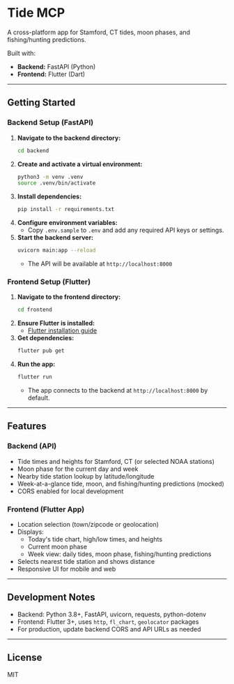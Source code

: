 # Tide MCP

A cross-platform app for Stamford, CT tides, moon phases, and fishing/hunting predictions.

Built with:
- **Backend:** FastAPI (Python)
- **Frontend:** Flutter (Dart)

---

## Getting Started

### Backend Setup (FastAPI)

1. **Navigate to the backend directory:**
   ```bash
   cd backend
   ```
2. **Create and activate a virtual environment:**
   ```bash
   python3 -m venv .venv
   source .venv/bin/activate
   ```
3. **Install dependencies:**
   ```bash
   pip install -r requirements.txt
   ```
4. **Configure environment variables:**
   - Copy `.env.sample` to `.env` and add any required API keys or settings.
5. **Start the backend server:**
   ```bash
   uvicorn main:app --reload
   ```
   - The API will be available at `http://localhost:8000`

### Frontend Setup (Flutter)

1. **Navigate to the frontend directory:**
   ```bash
   cd frontend
   ```
2. **Ensure Flutter is installed:**
   - [Flutter installation guide](https://docs.flutter.dev/get-started/install)
3. **Get dependencies:**
   ```bash
   flutter pub get
   ```
4. **Run the app:**
   ```bash
   flutter run
   ```
   - The app connects to the backend at `http://localhost:8000` by default.

---

## Features

### Backend (API)
- Tide times and heights for Stamford, CT (or selected NOAA stations)
- Moon phase for the current day and week
- Nearby tide station lookup by latitude/longitude
- Week-at-a-glance tide, moon, and fishing/hunting predictions (mocked)
- CORS enabled for local development

### Frontend (Flutter App)
- Location selection (town/zipcode or geolocation)
- Displays:
  - Today's tide chart, high/low times, and heights
  - Current moon phase
  - Week view: daily tides, moon phase, fishing/hunting predictions
- Selects nearest tide station and shows distance
- Responsive UI for mobile and web

---

## Development Notes
- Backend: Python 3.8+, FastAPI, uvicorn, requests, python-dotenv
- Frontend: Flutter 3+, uses `http`, `fl_chart`, `geolocator` packages
- For production, update backend CORS and API URLs as needed

---

## License
MIT

